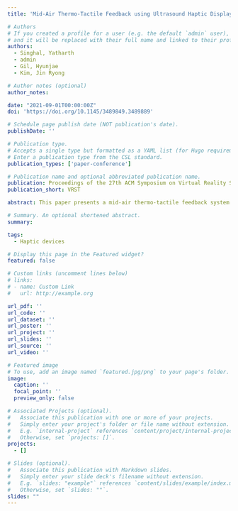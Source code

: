 ```yaml
---
title: 'Mid-Air Thermo-Tactile Feedback using Ultrasound Haptic Display'

# Authors
# If you created a profile for a user (e.g. the default `admin` user), write the username (folder name) here
# and it will be replaced with their full name and linked to their profile.
authors:
  - Singhal, Yatharth
  - admin
  - Gil, Hyunjae 
  - Kim, Jin Ryong

# Author notes (optional)
author_notes:

date: "2021-09-01T00:00:00Z"
doi: 'https://doi.org/10.1145/3489849.3489889'

# Schedule page publish date (NOT publication's date).
publishDate: ''

# Publication type.
# Accepts a single type but formatted as a YAML list (for Hugo requirements).
# Enter a publication type from the CSL standard.
publication_types: ['paper-conference']

# Publication name and optional abbreviated publication name.
publication: Proceedings of the 27th ACM Symposium on Virtual Reality Software and Technology
publication_short: VRST

abstract: This paper presents a mid-air thermo-tactile feedback system using an ultrasound haptic display. We design a proof-of-concept thermo-tactile feedback system with an open-top chamber, heat modules, and an ultrasound display. Our approach is to provide heated airflow along the path to the focused pressure point created from the ultrasound display to generate thermal and vibrotactile cues in mid-air simultaneously. We confirm that our system can generate the thermo-tactile stimuli up to 54.2°C with 3.43 mN when the ultrasonic haptic signal was set to 100 Hz with a 12 mm radius of the cue size. We also confirm that our system can provide a stable temperature (mean error=0.25\%). We measure the warm detection threshold (WDT) and the heat-pain detection threshold (HPDT). The results show that the mean WDT was 32.8°C (SD=1.12), and the mean HPDT was 44.6°C (SD=1.64), which are consistent with the contact-based thermal thresholds. We also found that the accuracy of haptic pattern identification is similar for non-thermal (98.1\%) and thermal conditions (97.2\%), showing a non-significant effect of high temperature. We finally confirmed that thermo-tactile feedback further enhances the user experiences.

# Summary. An optional shortened abstract.
summary:

tags:
  - Haptic devices

# Display this page in the Featured widget?
featured: false

# Custom links (uncomment lines below)
# links:
# - name: Custom Link
#   url: http://example.org

url_pdf: ''
url_code: ''
url_dataset: ''
url_poster: ''
url_project: ''
url_slides: ''
url_source: ''
url_video: ''

# Featured image
# To use, add an image named `featured.jpg/png` to your page's folder.
image:
  caption: ''
  focal_point: ''
  preview_only: false

# Associated Projects (optional).
#   Associate this publication with one or more of your projects.
#   Simply enter your project's folder or file name without extension.
#   E.g. `internal-project` references `content/project/internal-project/index.md`.
#   Otherwise, set `projects: []`.
projects:
  - []

# Slides (optional).
#   Associate this publication with Markdown slides.
#   Simply enter your slide deck's filename without extension.
#   E.g. `slides: "example"` references `content/slides/example/index.md`.
#   Otherwise, set `slides: ""`.
slides: ""
---
```


